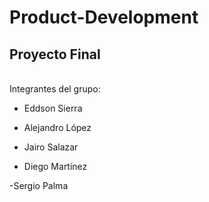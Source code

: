 # Product-Development
## Proyecto Final
<br>
Integrantes del grupo:

- Eddson Sierra

- Alejandro López

- Jairo Salazar

- Diego Martínez

-Sergio Palma
